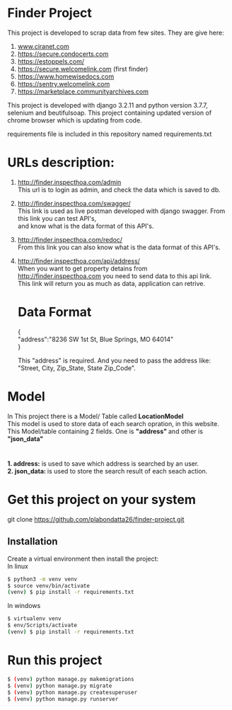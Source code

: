# Finder Project

This project is developed to scrap data from few sites. They are give here:
1. www.ciranet.com
2. https://secure.condocerts.com
3. https://estoppels.com/
4. https://secure.welcomelink.com (first finder)
5. https://www.homewisedocs.com
6. https://sentry.welcomelink.com
7. https://marketplace.communityarchives.com

This project is developed with django 3.2.11 and python version 3.7.7, selenium and beutifulsoap. 
This project containing updated version of chrome browser which is updating from code.

requirements file is included in this repository named requirements.txt

# URLs description:
1. http://finder.inspecthoa.com/admin <br> 
  This url is to login as admin, and check the data which is saved to db.
2. http://finder.inspecthoa.com/swagger/ <br> 
  This link is used as live postman developed with django swagger. From this link you can test API's, <br> 
  and know what is the data format of this API's. 
3. http://finder.inspecthoa.com/redoc/ <br> 
   From this link you can also know what is the data format of this API's.
4. http://finder.inspecthoa.com/api/address/ <br>
   When you want to get property detains from http://finder.inspecthoa.com you need to send data to this api link. <br>
   This link will return you as much as data, application can retrive.
   
   # Data Format 
   { <br>
    "address":"8236 SW 1st St, Blue Springs, MO 64014"  <br>
   }
   
   This "address" is required. And you need to pass the address like: "Street, City, Zip_State, State Zip_Code".
  
# Model 
In This project there is a Model/ Table called 
<b>LocationModel</b> <br>
This model is used to store data of each search opration, in this website. <br> 
This Model/table containing 2 fields. One is <b> "address" </b>
and other is 
<b> "json_data"</b> <br>
# 
  <b> 1. address:</b> 
    is used to save which address is searched by an user.<br> 
  <b> 2. json_data: </b>
    is used to store the search result of each seach action. 

# Get this project on your system 
 git clone https://github.com/plabondatta26/finder-project.git
## Installation

Create a virtual environment then install the project:
<br>
In linux
```bash
$ python3 -m venv venv
$ source venv/bin/activate
(venv) $ pip install -r requirements.txt
```
In windows
```bash
$ virtualenv venv
$ env/Scripts/activate
(venv) $ pip install -r requirements.txt
```
# Run this project 
```bash
$ (venv) python manage.py makemigrations
$ (venv) python manage.py migrate
$ (venv) python manage.py createsuperuser
$ (venv) python manage.py runserver
